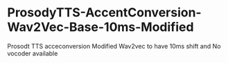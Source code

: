 # ProsodyTTS-AccentConversion-Wav2Vec-Base-10ms-Modified
Prosodt TTS acceconversion Modified Wav2vec to have 10ms shift and No vocoder available
